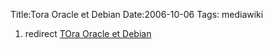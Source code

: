 Title:Tora Oracle et Debian
Date:2006-10-06
Tags:  mediawiki

1.  redirect [TOra Oracle et Debian](tora-oracle-et-debian.hml "wikilink")


